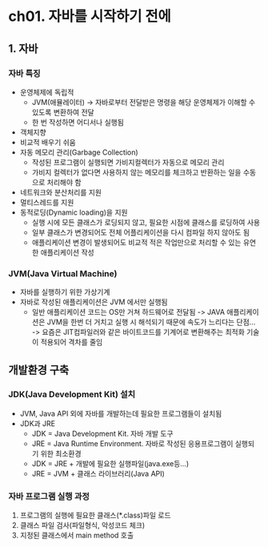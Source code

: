 # ch01. 자바를 시작하기 전에
## 1. 자바
### 자바 특징
* 운영체제에 독립적
  * JVM(애뮬레이터) -> 자바로부터 전달받은 명령을 해당 운영체제가 이해할 수 있도록 변환하여 전달
  * 한 번 작성하면 어디서나 실행됨
* 객체지향
* 비교적 배우기 쉬움
* 자동 메모리 관리(Garbage Collection)
  * 작성된 프로그램이 실행되면 가비지컬렉터가 자동으로 메모리 관리
  * 가비지 컬렉터가 없다면 사용하지 않는 메모리를 체크하고 반환하는 일을 수동으로 처리해야 함
* 네트워크와 분산처리를 지원
* 멀티스레드를 지원
* 동적로딩(Dynamic loading)을 지원
  * 실행 시에 모든 클래스가 로딩되지 않고, 필요한 시점에 클래스를 로딩하여 사용
  * 일부 클래스가 변경되어도 전체 어플리케이션을 다시 컴파일 하지 않아도 됨
  * 애플리케이션 변경이 발생되어도 비교적 적은 작업만으로 처리할 수 있는 유연한 애플리케이션 작성

### JVM(Java Virtual Machine)
* 자바를 실행하기 위한 가상기계
* 자바로 작성된 애플리케이션은 JVM 에서만 실행됨
  * 일반 애플리케이션 코드는 OS만 거쳐 하드웨어로 전달됨 -> JAVA 애플리케이션은 JVM을 한번 더 거치고 실행 시 해석되기 때문에 속도가 느리다는 단점... -> 요즘은 JIT컴파일러와 같은 바이트코드를 기계어로 변환해주는 최적화 기술이 적용되어 격차를 줄임

## 개발환경 구축
### JDK(Java Development Kit) 설치
* JVM, Java API 외에 자바를 개발하는데 필요한 프로그램들이 설치됨
* JDK과 JRE
  * JDK = Java Development Kit. 자바 개발 도구
  * JRE = Java Runtime Environment. 자바로 작성된 응용프로그램이 실행되기 위한 최소환경
  * JDK = JRE + 개발에 필요한 실행파일(java.exe등...)
  * JRE = JVM + 클래스 라이브러리(Java API)

### 자바 프로그램 실행 과정
1. 프로그램의 실행에 필요한 클래스(*.class)파일 로드
2. 클래스 파일 검사(파일형식, 악성코드 체크)
3. 지정된 클래스에서 main method 호출